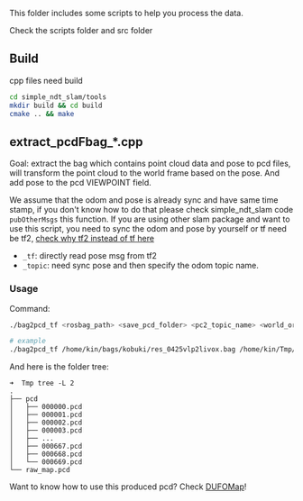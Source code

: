 This folder includes some scripts to help you process the data.

Check the scripts folder and src folder

## Build
cpp files need build
```bash
cd simple_ndt_slam/tools
mkdir build && cd build
cmake .. && make
```

## extract_pcdFbag_*.cpp
Goal: extract the bag which contains point cloud data and pose to pcd files, will transform the point cloud to the world frame based on the pose. And add pose to the pcd VIEWPOINT field.

We assume that the odom and pose is already sync and have same time stamp, if you don't know how to do that please check simple_ndt_slam code `pubOtherMsgs` this function. If you are using other slam package and want to use this script, you need to sync the odom and pose by yourself or tf need be tf2, [check why tf2 instead of tf here](../assets/readme/WHY-TF2.md)

- `_tf`: directly read pose msg from tf2
- `_topic`: need sync pose and then specify the odom topic name.

### Usage

Command:
```bash
./bag2pcd_tf <rosbag_path> <save_pcd_folder> <pc2_topic_name> <world_or_map_frame_id> [optional: set 1 to save raw map]

```

```bash
# example
./bag2pcd_tf /home/kin/bags/kobuki/res_0425vlp2livox.bag /home/kin/Tmp/haupt_mp /points_raw map
```

And here is the folder tree:
```
➜  Tmp tree -L 2
.
├── pcd
│   ├── 000000.pcd
│   ├── 000001.pcd
│   ├── 000002.pcd
│   ├── 000003.pcd
│   ├── ...
│   ├── 000667.pcd
│   ├── 000668.pcd
│   └── 000669.pcd
└── raw_map.pcd

```

Want to know how to use this produced pcd? Check [DUFOMap](TODO)!


